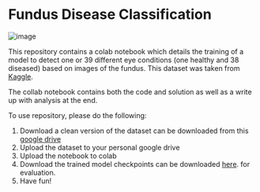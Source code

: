 # Fundus Disease Classification
![image]()

This repository contains a colab notebook which details the training of a model to detect one or 39 different eye conditions (one healthy and 38 diseased) based on images of the fundus. This dataset was taken from [Kaggle](https://www.kaggle.com/datasets/linchundan/fundusimage1000).

The collab notebook contains both the code and solution as well as a write up with analysis at the end.

To use repository, please do the following:
1. Download a clean version of the dataset can be downloaded from this [google drive](https://drive.google.com/drive/folders/18Rl6OSqn04ac-0UZgod_UfA77OmRfYZ7?usp=sharing)
2. Upload the dataset to your personal google drive
3. Upload the notebook to colab
4. Download the trained model checkpoints can be downloaded [here](https://drive.google.com/file/d/1tqHxX2Cjf1j2I0LUeF0n2G_1EFRpUJCT/view?usp=sharing). for evaluation.
5. Have fun!




